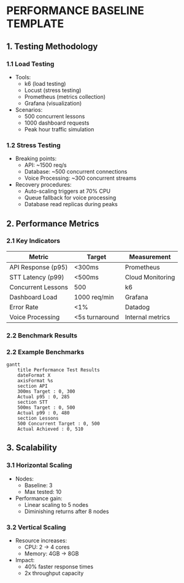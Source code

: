 # PERFORMANCE BASELINE TEMPLATE
<!-- Document Version: 1.0 -->
<!-- Last Updated: 2025-06-11 -->

## 1. Testing Methodology
### 1.1 Load Testing
- Tools:
  - k6 (load testing)
  - Locust (stress testing)
  - Prometheus (metrics collection)
  - Grafana (visualization)
- Scenarios:
  - 500 concurrent lessons
  - 1000 dashboard requests
  - Peak hour traffic simulation

### 1.2 Stress Testing
- Breaking points:
  - API: ~1500 req/s
  - Database: ~500 concurrent connections
  - Voice Processing: ~300 concurrent streams
- Recovery procedures:
  - Auto-scaling triggers at 70% CPU
  - Queue fallback for voice processing
  - Database read replicas during peaks

## 2. Performance Metrics
### 2.1 Key Indicators
| Metric | Target | Measurement |
|--------|--------|-------------|
| API Response (p95) | <300ms | Prometheus |
| STT Latency (p99) | <500ms | Cloud Monitoring |
| Concurrent Lessons | 500 | k6 |
| Dashboard Load | 1000 req/min | Grafana |
| Error Rate | <1% | Datadog |
| Voice Processing | <5s turnaround | Internal metrics |

### 2.2 Benchmark Results
### 2.2 Example Benchmarks
```mermaid
gantt
    title Performance Test Results
    dateFormat X
    axisFormat %s
    section API
    300ms Target : 0, 300
    Actual p95 : 0, 285
    section STT
    500ms Target : 0, 500
    Actual p99 : 0, 480
    section Lessons
    500 Concurrent Target : 0, 500
    Actual Achieved : 0, 510
```

## 3. Scalability
### 3.1 Horizontal Scaling
- Nodes:
  - Baseline: 3
  - Max tested: 10
- Performance gain:
  - Linear scaling to 5 nodes
  - Diminishing returns after 8 nodes

### 3.2 Vertical Scaling
- Resource increases:
  - CPU: 2 → 4 cores
  - Memory: 4GB → 8GB
- Impact:
  - 40% faster response times
  - 2x throughput capacity